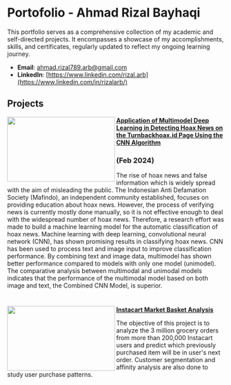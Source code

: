 # Portofolio - Ahmad Rizal Bayhaqi
This portfolio serves as a comprehensive collection of my academic and self-directed projects. It encompasses a showcase of my accomplishments, skills, and certificates, regularly updated to reflect my ongoing learning journey.

- **Email**: [ahmad.rizal789.arb@gmail.com](ahmad.rizal789.arb@gmail.com)
- **LinkedIn**: [https://www.linkedin.com/rizal.arb](https://www.linkedin.com/in/rizalarb/)

## Projects

<img align="left" width="250" height="150" src="https://github.com/rizalarb/Application-Multimodel-Deep-Learning-Detecting-Hoax-News-Turnbackhoax.id-CNN/blob/master/Fake%20News%20Image.jpg"> **[Application of Multimodel Deep Learning in Detecting Hoax News on the Turnbackhoax.id Page Using the CNN Algorithm](https://github.com/Lordrizal/Application-Multimodel-Deep-Learning-Detecting-Hoax-News-Turnbackhoax.id-CNN)**
### (Feb 2024)

The rise of hoax news and false information which is widely spread with the aim of misleading the public. The Indonesian Anti Defamation Society (Mafindo), an independent community established, focuses on providing education about hoax news. However, the process of verifying news is currently mostly done manually, so it is not effective enough to deal with the widespread number of hoax news. Therefore, a research effort was made to build a machine learning model for the automatic classification of hoax news. Machine learning with deep learning, convolutional neural network (CNN), has shown promising results in classifying hoax news. CNN has been used to process text and image input to improve classification performance. By combining text and image data, multimodel has shown better performance compared to models with only one model (unimodel). The comparative analysis between multimodal and unimodal models indicates that the performance of the multimodal model based on both image and text, the Combined CNN Model, is superior.

#

<img align="left" width="250" height="150" src="https://github.com/archd3sai/Portfolio/blob/master/Images/instacart.jpeg"> **[Instacart Market Basket Analysis](https://github.com/archd3sai/Instacart-Market-Basket-Analysis)**

The objective of this project is to analyze the 3 million grocery orders from more than 200,000 Instacart users and predict which previously purchased item will be in user's next order. Customer segmentation and affinity analysis are also done to study user purchase patterns.
